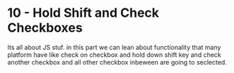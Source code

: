 # 10 - Hold Shift and Check Checkboxes

Its all about JS stuf. in this part we can lean about functionality that many platform have like check on checkbox and hold down shift key and check another checkbox and all other checkbox inbeween are going to seclected.
